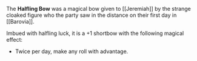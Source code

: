 The **Halfling Bow** was a magical bow given to [[Jeremiah]] by the strange cloaked figure who the party saw in the distance on their first day in [[Barovia]].

Imbued with halfling luck, it is a +1 shortbow with the following magical effect:

- Twice per day, make any roll with advantage.